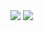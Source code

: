 <img src="https://skillicons.dev/icons?i=html,css,js,py,bots,cs,nodejs,php">
<img src="https://skillicons.dev/icons?i=discord,vscode,blender,windows,linux">
